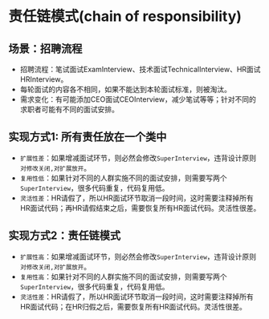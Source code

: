 # 责任链模式(chain of responsibility)

## 场景：招聘流程

- 招聘流程：笔试面试ExamInterview、技术面试TechnicalInterview、HR面试HRInterview。
- 每轮面试的内容各不相同，如果不能达到本轮面试标准，则被淘汰。
- 需求变化：有可能添加CEO面试CEOInterview，减少笔试等等；针对不同的求职者可能有不同的面试安排。

## 实现方式1: 所有责任放在一个类中

- `扩展性差`：如果增减面试环节，则必然会修改`SuperInterview`，违背设计原则`对修改关闭,对扩展放开`。
- `复用性低`：如果针对不同的人群实施不同的面试安排，则需要写两个`SuperInterview`，很多代码重复，代码复用低。
- `灵活性差`：HR请假了，所以HR面试环节取消一段时间，这时需要注释掉所有HR面试代码；再HR请假结束之后，需要恢复所有HR面试代码。灵活性很差。

## 实现方式2：责任链模式

- `扩展性高`：如果增减面试环节，则必然会修改`SuperInterview`，违背设计原则`对修改关闭,对扩展放开`。
- `复用性高`：如果针对不同的人群实施不同的面试安排，则需要写两个`SuperInterview`，很多代码重复，代码复用低。
- `灵活性差`：HR请假了，所以HR面试环节取消一段时间，这时需要注释掉所有HR面试代码；在HR归假之后，需要恢复所有HR面试代码。灵活性很差。


